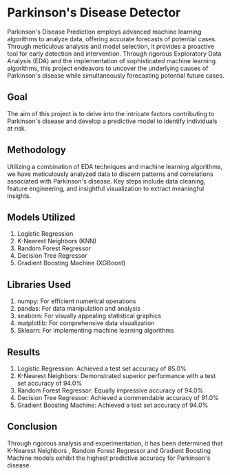 
# Parkinson's Disease Detector

Parkinson's Disease Prediction employs advanced machine learning algorithms to analyze data, offering accurate forecasts of potential cases. Through meticulous analysis and model selection, it provides a proactive tool for early detection and intervention. Through rigorous Exploratory Data Analysis (EDA) and the implementation of sophisticated machine learning algorithms, this project endeavors to uncover the underlying causes of Parkinson's disease while simultaneously forecasting potential future cases.

## Goal
The aim of this project is to delve into the intricate factors contributing to Parkinson's disease and develop a predictive model to identify individuals at risk.
## Methodology

Utilizing a combination of EDA techniques and machine learning algorithms, we have meticulously analyzed data to discern patterns and correlations associated with Parkinson's disease. Key steps include data cleaning, feature engineering, and insightful visualization to extract meaningful insights.
## Models Utilized

1. Logistic Regression
2. K-Nearest Neighbors (KNN)
3. Random Forest Regressor
4. Decision Tree Regressor
5. Gradient Boosting Machine (XGBoost)
## Libraries Used

1. numpy: For efficient numerical operations
2. pandas: For data manipulation and analysis
3. seaborn: For visually appealing statistical graphics
4. matplotlib: For comprehensive data visualization
5. Sklearn: For implementing machine learning algorithms
## Results

1. Logistic Regression: Achieved a test set accuracy of 85.0%
2. K-Nearest Neighbors: Demonstrated superior performance with a test set accuracy of 94.0%
3. Random Forest Regressor: Equally impressive accuracy of 94.0%
4. Decision Tree Regressor: Achieved a commendable accuracy of 91.0%
5. Gradient Boosting Machine: Achieved a test set accuracy of 94.0%
## Conclusion

Through rigorous analysis and experimentation, it has been determined that K-Nearest Neighbors , Random Forest Regressor and  Gradient Boosting Machine models exhibit the highest predictive accuracy for Parkinson's disease. 

